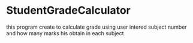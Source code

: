# StudentGradeCalculator
this program create to calculate 
grade using user intered subject number 
and how many marks his obtain in each subject
